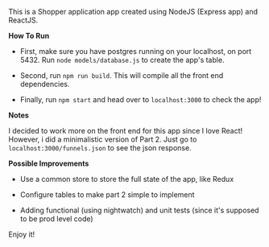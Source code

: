 This is a Shopper application app created using NodeJS (Express app) and ReactJS.

**How To Run**
- First, make sure you have postgres running on your localhost, on port 5432. Run `node models/database.js` to create the app's table.

- Second, run `npm run build`. This will compile all the front end dependencies.

- Finally, run `npm start` and head over to `localhost:3000` to check the app!

**Notes**

I decided to work more on the front end for this app since I love React!
However, i did a minimalistic version of Part 2. Just go to `localhost:3000/funnels.json` to see the json response.

**Possible Improvements**
- Use a common store to store the full state of the app, like Redux

- Configure tables to make part 2 simple to implement

- Adding functional (using nightwatch) and unit tests (since it's supposed to be prod level code)

Enjoy it!